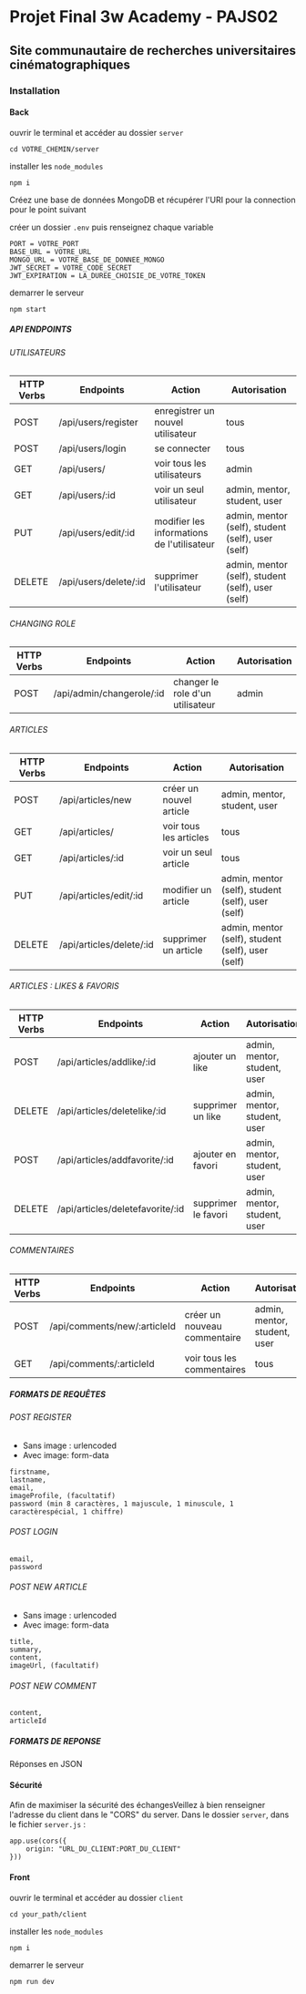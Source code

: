 # Projet Final 3w Academy - PAJS02

## Site communautaire de recherches universitaires cinématographiques

### Installation

#### Back

ouvrir le terminal et accéder au dossier `server`

`cd VOTRE_CHEMIN/server`

installer les `node_modules`

`npm i`

Créez une base de données MongoDB et récupérer l'URI pour la connection pour le point suivant

créer un dossier `.env` puis renseignez chaque variable

``` 
PORT = VOTRE_PORT
BASE_URL = VOTRE_URL
MONGO_URL = VOTRE_BASE_DE_DONNEE_MONGO
JWT_SECRET = VOTRE_CODE_SECRET
JWT_EXPIRATION = LA_DUREE_CHOISIE_DE_VOTRE_TOKEN
``` 

demarrer le serveur

`npm start`

##### API ENDPOINTS

###### UTILISATEURS

| HTTP Verbs | Endpoints | Action | Autorisation |
| --- | --- | --- | --- |
| POST | /api/users/register | enregistrer un nouvel utilisateur | tous |
| POST | /api/users/login | se connecter | tous |
| GET | /api/users/ | voir tous les utilisateurs | admin |
| GET | /api/users/:id | voir un seul utilisateur | admin, mentor, student, user |
| PUT | /api/users/edit/:id | modifier les informations de l'utilisateur | admin, mentor (self), student (self), user (self) |
| DELETE | /api/users/delete/:id | supprimer l'utilisateur | admin, mentor (self), student (self), user (self) |

###### CHANGING ROLE

| HTTP Verbs | Endpoints | Action | Autorisation |
| --- | --- | --- | --- |
| POST | /api/admin/changerole/:id | changer le role d'un utilisateur | admin |

###### ARTICLES

| HTTP Verbs | Endpoints | Action | Autorisation |
| --- | --- | --- | --- |
| POST | /api/articles/new | créer un nouvel article | admin, mentor, student, user |
| GET | /api/articles/ | voir tous les articles | tous |
| GET | /api/articles/:id | voir un seul article | tous |
| PUT | /api/articles/edit/:id | modifier un article |  admin, mentor (self), student (self), user (self) |
| DELETE | /api/articles/delete/:id | supprimer un article |  admin, mentor (self), student (self), user (self) |

###### ARTICLES : LIKES & FAVORIS

| HTTP Verbs | Endpoints | Action | Autorisation |
| --- | --- | --- | --- |
| POST | /api/articles/addlike/:id | ajouter un like | admin, mentor, student, user |
| DELETE | /api/articles/deletelike/:id | supprimer un like | admin, mentor, student, user |
| POST | /api/articles/addfavorite/:id | ajouter en favori | admin, mentor, student, user |
| DELETE | /api/articles/deletefavorite/:id | supprimer le favori | admin, mentor, student, user |

###### COMMENTAIRES

| HTTP Verbs | Endpoints | Action | Autorisation |
| --- | --- | --- | --- |
| POST | /api/comments/new/:articleId | créer un nouveau commentaire |  admin, mentor, student, user |
| GET | /api/comments/:articleId| voir tous les commentaires | tous |

##### FORMATS DE REQUÊTES

###### POST REGISTER

- Sans image : urlencoded
- Avec image: form-data

```
firstname,
lastname,
email,
imageProfile, (facultatif)
password (min 8 caractères, 1 majuscule, 1 minuscule, 1 caractèrespécial, 1 chiffre)
```

###### POST LOGIN

```
email,
password 
```

###### POST NEW ARTICLE

- Sans image : urlencoded
- Avec image: form-data

```
title,
summary,
content,
imageUrl, (facultatif)
```

###### POST NEW COMMENT

```
content,
articleId
```

##### FORMATS DE REPONSE

Réponses en JSON

#### Sécurité

Afin de maximiser la sécurité des échangesVeillez à bien renseigner l'adresse du client dans le "CORS" du server.
Dans le dossier `server`, dans le fichier `server.js` :

```
app.use(cors({
    origin: "URL_DU_CLIENT:PORT_DU_CLIENT"
}))
```

#### Front

ouvrir le terminal et accéder au dossier `client`

`cd your_path/client`

installer les `node_modules`

`npm i`

demarrer le serveur

`npm run dev`